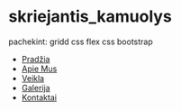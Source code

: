 # skriejantis_kamuolys

pachekint:
gridd css 
flex css 
bootstrap


<ul>
       <li><a href="">Pradžia</a></li>
        <li><a href="">Apie Mus</a></li>
        <li><a href="">Veikla</a></li>
        <li><a href="">Galerija</a></li>
        <li><a href="">Kontaktai</a></li>